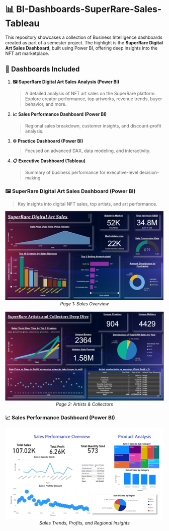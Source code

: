 # 📊 BI-Dashboards-SuperRare-Sales-Tableau

This repository showcases a collection of Business Intelligence dashboards created as part of a semester project. The highlight is the **SuperRare Digital Art Sales Dashboard**, built using Power BI, offering deep insights into the NFT art marketplace.

## 🚀 Dashboards Included

1. **🖼️ SuperRare Digital Art Sales Analysis (Power BI)**  
   > A detailed analysis of NFT art sales on the SuperRare platform. Explore creator performance, top artworks, revenue trends, buyer behavior, and more.

2. **📈 Sales Performance Dashboard (Power BI)**  
   > Regional sales breakdown, customer insights, and discount-profit analysis.

3. **⚙️ Practice Dashboard (Power BI)**  
   > Focused on advanced DAX, data modeling, and interactivity.

4. **📋 Executive Dashboard (Tableau)**  
   > Summary of business performance for executive-level decision-making.

### 🖼️ SuperRare Digital Art Sales Dashboard (Power BI)
> Key insights into digital NFT sales, top artists, and art performance.

<p align="center">
  <img src="screenshots/superrare_dashboard_page1.PNG" width="700" alt="SuperRare Page 1"/>
  <br><em>Page 1: Sales Overview</em><br><br>
  <img src="screenshots/superrare_dashboard_page2.PNG" width="700" alt="SuperRare Page 2"/>
  <br><em>Page 2: Artists & Collectors</em>
</p>

### 📈 Sales Performance Dashboard (Power BI)

<p align="center">
  <img src="screenshots/Sales.PNG" width="700" alt="Sales Dashboard"/>
  <br><em>Sales Trends, Profits, and Regional Insights</em>
</p>

